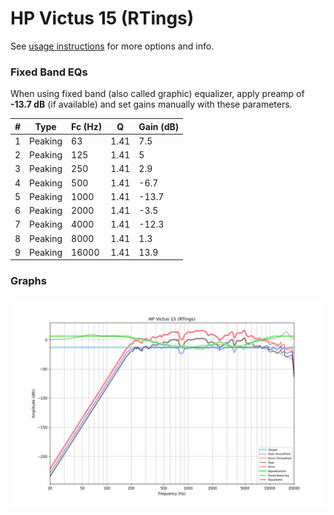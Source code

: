 # HP Victus 15 (RTings)
See [usage instructions](https://github.com/jaakkopasanen/AutoEq#usage) for more options and info.

### Fixed Band EQs
When using fixed band (also called graphic) equalizer, apply preamp of **-13.7 dB** (if available) and set gains manually with these parameters.

|   # | Type    |   Fc (Hz) |    Q |   Gain (dB) |
|-----|---------|-----------|------|-------------|
|   1 | Peaking |        63 | 1.41 |         7.5 |
|   2 | Peaking |       125 | 1.41 |         5   |
|   3 | Peaking |       250 | 1.41 |         2.9 |
|   4 | Peaking |       500 | 1.41 |        -6.7 |
|   5 | Peaking |      1000 | 1.41 |       -13.7 |
|   6 | Peaking |      2000 | 1.41 |        -3.5 |
|   7 | Peaking |      4000 | 1.41 |       -12.3 |
|   8 | Peaking |      8000 | 1.41 |         1.3 |
|   9 | Peaking |     16000 | 1.41 |        13.9 |

### Graphs
![](./HP%20Victus%2015%20(RTings).png)
